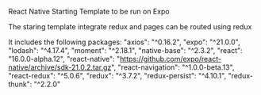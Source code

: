 React Native Starting Template to be run on Expo

The staring template integrate redux and pages can be routed using redux 

It includes the following packages:
    "axios": "^0.16.2",
    "expo": "^21.0.0",
    "lodash": "^4.17.4",
    "moment": "^2.18.1",
    "native-base": "^2.3.2",
    "react": "16.0.0-alpha.12",
    "react-native": "https://github.com/expo/react-native/archive/sdk-21.0.2.tar.gz",
    "react-navigation": "^1.0.0-beta.13",
    "react-redux": "^5.0.6",
    "redux": "^3.7.2",
    "redux-persist": "^4.10.1",
    "redux-thunk": "^2.2.0"
